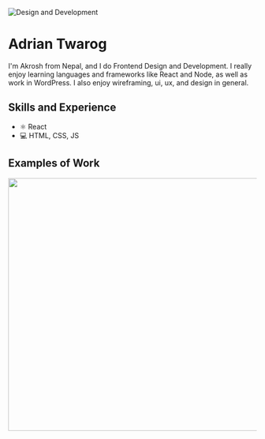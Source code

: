 ![Design and Development](https://github.com/tiwariakrosh/tiwariakrosh/blob/master/freeCodeCamp.jpg)

# Adrian Twarog
I'm Akrosh from Nepal, and I do Frontend Design and Development. I really enjoy learning languages and frameworks like React and Node, as well as work in WordPress. I also enjoy wireframing, ui, ux, and design in general. 

## Skills and Experience
* ⚛ React
* 💻 HTML, CSS, JS

## Examples of Work
<img src="https://github.com/tiwariakrosh/tiwariakrosh/blob/master/covid19.gif" width="512" >
